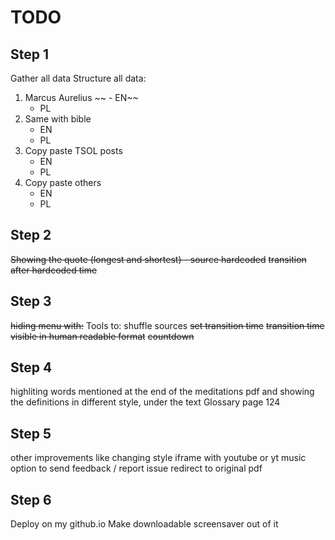 # TODO

## Step 1

Gather all data
Structure all data:

1. Marcus Aurelius
   ~~ - EN~~
   - PL
2. Same with bible
   - EN
   - PL
3. Copy paste TSOL posts
   - EN
   - PL
4. Copy paste others
   - EN
   - PL

## Step 2

~~Showing the quote (longest and shortest) - source hardcoded~~
~~transition after hardcoded time~~

## Step 3

~~hiding menu with:~~
Tools to:
shuffle sources
~~set transition time~~
~~transition time visible in human readable format~~
~~countdown~~

## Step 4

highliting words mentioned at the end of the meditations pdf and showing the definitions in different style, under the text
Glossary page 124

## Step 5

other improvements like
changing style
iframe with youtube or yt music
option to send feedback / report issue
redirect to original pdf

## Step 6

Deploy on my github.io
Make downloadable screensaver out of it
